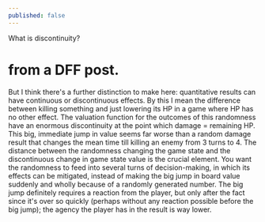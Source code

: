 ```yaml
---
published: false
---
```


What is discontinuity?

# from a DFF post.

But I think there's a further distinction to make here: quantitative results can have continuous or discontinuous effects. By this I mean the difference between killing something and just lowering its HP in a game where HP has no other effect. The valuation function for the outcomes of this randomness have an enormous discontinuity at the point which damage = remaining HP. This big, immediate jump in value seems far worse than a random damage result that changes the mean time till killing an enemy from 3 turns to 4. The distance between the randomness changing the game state and the discontinuous change in game state value is the crucial element. You want the randomness to feed into several turns of decision-making, in which its effects can be mitigated, instead of making the big jump in board value suddenly and wholly because of a randomly generated number. The big jump definitely requires a reaction from the player, but only after the fact since it's over so quickly (perhaps without any reaction possible before the big jump); the agency the player has in the result is way lower.
